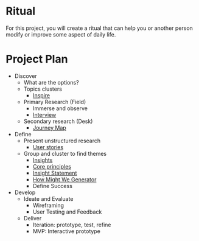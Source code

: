 # Ritual
For this project, you will create a ritual that can help you or another person modify or improve some aspect of daily life.

# Project Plan	

- Discover
  - What are the options?
  - Topics clusters
    - [Inspire](../toolkit/inspire.md)
  - Primary Research (Field)
    - Immerse and observe
    - [Interview](../toolkit/interview.md)
  - Secondary research (Desk)
    - [Journey Map](../toolkit/journey_map.md)
- Define
  - Present unstructured research
    - [User stories](../toolkit/user_stories.md)
  - Group and cluster to find themes
    - [Insights](../toolkit/insights.md)
    - [Core principles](../toolkit/core_principles.md)
    - [Insight Statement](../toolkit/insight_statement.md)
    - [How Might We Generator](../toolkit/how_might_we_generator.md)
    - Define Success
- Develop	
  - Ideate and Evaluate
    - Wireframing
    - User Testing and Feedback
  - Deliver
    - Iteration: prototype, test, refine
    - MVP: Interactive prototype

